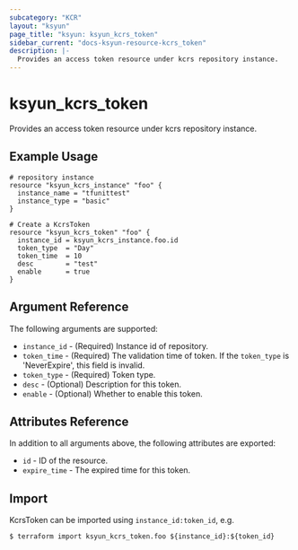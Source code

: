 ```yaml
---
subcategory: "KCR"
layout: "ksyun"
page_title: "ksyun: ksyun_kcrs_token"
sidebar_current: "docs-ksyun-resource-kcrs_token"
description: |-
  Provides an access token resource under kcrs repository instance.
---
```


# ksyun_kcrs_token

Provides an access token resource under kcrs repository instance.

## Example Usage

```hcl
# repository instance
resource "ksyun_kcrs_instance" "foo" {
  instance_name = "tfunittest"
  instance_type = "basic"
}

# Create a KcrsToken
resource "ksyun_kcrs_token" "foo" {
  instance_id = ksyun_kcrs_instance.foo.id
  token_type  = "Day"
  token_time  = 10
  desc        = "test"
  enable      = true
}
```

## Argument Reference

The following arguments are supported:

* `instance_id` - (Required) Instance id of repository.
* `token_time` - (Required) The validation time of token. If the `token_type` is 'NeverExpire', this field is invalid.
* `token_type` - (Required) Token type.
* `desc` - (Optional) Description for this token.
* `enable` - (Optional) Whether to enable this token.

## Attributes Reference

In addition to all arguments above, the following attributes are exported:

* `id` - ID of the resource.
* `expire_time` - The expired time for this token.


## Import

KcrsToken can be imported using `instance_id:token_id`, e.g.

```
$ terraform import ksyun_kcrs_token.foo ${instance_id}:${token_id}
```

